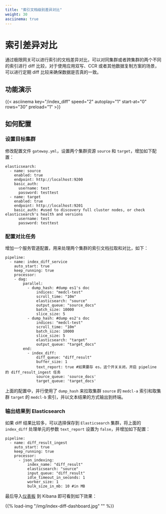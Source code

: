 ```yaml
---
title: "索引文档级别差异对比"
weight: 30
asciinema: true
---
```


# 索引差异对比

通过极限网关可以进行索引的文档差异对比，可以对同集群或者跨集群的两个不同的索引进行 diff 比较，对于使用应用双写、CCR 或者其他数据复制方案的场景，可以进行定期 diff 比较来确保数据是否真的一致。

## 功能演示

{{< asciinema key="/index_diff" speed="2"  autoplay="1"  start-at="0" rows="30" preload="1" >}}

## 如何配置

### 设置目标集群

修改配置文件 `gateway.yml`，设置两个集群资源 `source` 和 `target`，增加如下配置：

```
elasticsearch:
  - name: source
    enabled: true
    endpoint: http://localhost:9200
    basic_auth:
      username: test
      password: testtest
  - name: target
    enabled: true
    endpoint: http://localhost:9201
    basic_auth: #used to discovery full cluster nodes, or check elasticsearch's health and versions
      username: test
      password: testtest
```

### 配置对比任务

增加一个服务管道配置，用来处理两个集群的索引文档拉取和对比，如下：

```
pipeline:
  - name: index_diff_service
    auto_start: true
    keep_running: true
    processor:
    - dag:
        parallel:
          - dump_hash: #dump es1's doc
              indices: "medcl-test"
              scroll_time: "10m"
              elasticsearch: "source"
              output_queue: "source_docs"
              batch_size: 10000
              slice_size: 5
          - dump_hash: #dump es2's doc
              indices: "medcl-test"
              scroll_time: "10m"
              batch_size: 10000
              slice_size: 5
              elasticsearch: "target"
              output_queue: "target_docs"
        end:
          - index_diff:
              diff_queue: "diff_result"
              buffer_size: 1
              text_report: true #如果要存 es，这个开关关闭，开启 pipeline 的 diff_result_ingest 任务
              source_queue: 'source_docs'
              target_queue: 'target_docs'
```

上面的配置中，并行使用了 `dump_hash` 来拉取集群 `source` 的 `medcl-a` 索引和取集群 `target` 的 `medcl-b` 索引，并以文本结果的方式输出到终端。

### 输出结果到 Elasticsearch

如果 diff 结果比较多，可以选择保存到 `Elasticsearch` 集群，将上面的 `index_diff` 处理单元的参数 `text_report` 设置为 `false`，并增加如下配置：

```
pipeline:
  - name: diff_result_ingest
    auto_start: true
    keep_running: true
    processor:
      - json_indexing:
          index_name: "diff_result"
          elasticsearch: "source"
          input_queue: "diff_result"
          idle_timeout_in_seconds: 1
          worker_size: 1
          bulk_size_in_mb: 10 #in MB
```

最后导入[仪表板](https://github.com/medcl/infini-gateway/releases/download/1.2.0/index-diff-report-v7.12.ndjson.zip) 到 Kibana 即可看到如下效果：

{{% load-img "/img/index-diff-dashboard.jpg" "" %}}
